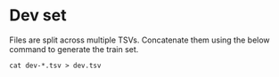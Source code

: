 # Dev set

Files are split across multiple TSVs. Concatenate them using the below command to generate the train set.
```
cat dev-*.tsv > dev.tsv
```
